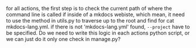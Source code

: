 for all actions, the first step is to check the current path of where the command line is called if inside of a mkdocs webiste, which mean, it need to use the method in utils.py to traverse up to the root and find for cat mkdocs-lang.yml. if there is not 'mkdocs-lang.yml' found, `--project` have to be specified. Do we need to write this logic in each actions python script, or we can just do it only one check in manage.py?